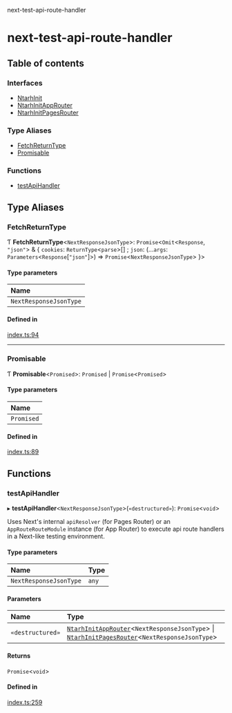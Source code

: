 next-test-api-route-handler

# next-test-api-route-handler

## Table of contents

### Interfaces

- [NtarhInit](interfaces/NtarhInit.md)
- [NtarhInitAppRouter](interfaces/NtarhInitAppRouter.md)
- [NtarhInitPagesRouter](interfaces/NtarhInitPagesRouter.md)

### Type Aliases

- [FetchReturnType](README.md#fetchreturntype)
- [Promisable](README.md#promisable)

### Functions

- [testApiHandler](README.md#testapihandler)

## Type Aliases

### FetchReturnType

Ƭ **FetchReturnType**\<`NextResponseJsonType`\>: `Promise`\<`Omit`\<`Response`, ``"json"``\> & \{ `cookies`: `ReturnType`\<`parse`\>[] ; `json`: (...`args`: `Parameters`\<`Response`[``"json"``]\>) => `Promise`\<`NextResponseJsonType`\>  }\>

#### Type parameters

| Name |
| :------ |
| `NextResponseJsonType` |

#### Defined in

[index.ts:94](https://github.com/Xunnamius/next-test-api-route-handler/blob/a170b43/src/index.ts#L94)

___

### Promisable

Ƭ **Promisable**\<`Promised`\>: `Promised` \| `Promise`\<`Promised`\>

#### Type parameters

| Name |
| :------ |
| `Promised` |

#### Defined in

[index.ts:89](https://github.com/Xunnamius/next-test-api-route-handler/blob/a170b43/src/index.ts#L89)

## Functions

### testApiHandler

▸ **testApiHandler**\<`NextResponseJsonType`\>(`«destructured»`): `Promise`\<`void`\>

Uses Next's internal `apiResolver` (for Pages Router) or an
`AppRouteRouteModule` instance (for App Router) to execute api route handlers
in a Next-like testing environment.

#### Type parameters

| Name | Type |
| :------ | :------ |
| `NextResponseJsonType` | `any` |

#### Parameters

| Name | Type |
| :------ | :------ |
| `«destructured»` | [`NtarhInitAppRouter`](interfaces/NtarhInitAppRouter.md)\<`NextResponseJsonType`\> \| [`NtarhInitPagesRouter`](interfaces/NtarhInitPagesRouter.md)\<`NextResponseJsonType`\> |

#### Returns

`Promise`\<`void`\>

#### Defined in

[index.ts:259](https://github.com/Xunnamius/next-test-api-route-handler/blob/a170b43/src/index.ts#L259)
